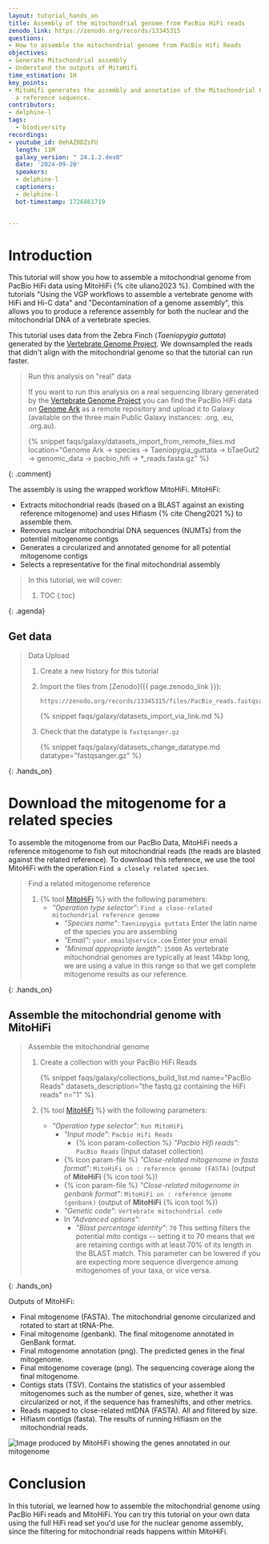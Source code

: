 ```yaml
---
layout: tutorial_hands_on
title: Assembly of the mitochondrial genome from PacBio HiFi reads
zenodo_link: https://zenodo.org/records/13345315
questions:
- How to assemble the mitochondrial genome from PacBio Hifi Reads
objectives:
- Generate Mitochondrial assembly
- Understand the outputs of MitoHifi
time_estimation: 1H
key_points:
- MitoHifi generates the assembly and annotation of the Mitochondrial Genome using
  a reference sequence.
contributors:
- delphine-l
tags:
  - biodiversity
recordings:
- youtube_id: 0ehAZ0DZsFU
  length: 11M
  galaxy_version: " 24.1.2.dev0"
  date: '2024-09-20'
  speakers:
  - delphine-l
  captioners:
  - delphine-l
  bot-timestamp: 1726861719


---
```




# Introduction

This tutorial will show you how to assemble a mitochondrial genome from PacBio HiFi data using MitoHiFi {% cite uliano2023 %}. 
Combined with the tutorials "Using the VGP workflows to assemble a vertebrate genome with HiFi and Hi-C data" and "Decontamination of a genome assembly", this allows you to produce a reference assembly for both the nuclear and the mitochondrial DNA of a vertebrate species. 

This tutorial uses data from the Zebra Finch (*Taeniopygia guttata*) generated by the [Vertebrate Genome Project](https://vertebrategenomesproject.org/). We downsampled the reads that didn't align with the mitochondrial genome so that the tutorial can run faster. 

> <comment-title>Run this analysis on "real" data</comment-title>
>
> If you want to run this analysis on a real sequencing library generated by the [Vertebrate Genome Project](https://vertebrategenomesproject.org/) you can find the PacBio HiFi data on [Genome Ark](https://www.genomeark.org/) as a remote repository and upload it to Galaxy (available on the three main Public Galaxy instances: .org, .eu, .org.au).
>
> {% snippet faqs/galaxy/datasets_import_from_remote_files.md location="Genome Ark -> species -> Taeniopygia_guttata -> bTaeGut2 -> genomic_data -> pacbio_hifi -> *_reads.fasta.gz" %}
>
>
{: .comment}

The assembly is using the wrapped workflow MitoHiFi. 
MitoHiFi: 
- Extracts mitochondrial reads (based on a BLAST against an existing reference mitogenome) and uses Hifiasm {% cite Cheng2021 %} to assemble them. 
- Removes nuclear mitochondrial DNA sequences (NUMTs) from the potential mitogenome contigs
- Generates a circularized and annotated genome for all potential mitogenome contigs
- Selects a representative for the final mitochondrial assembly


> <agenda-title></agenda-title>
>
> In this tutorial, we will cover:
>
> 1. TOC
> {:toc}
>
{: .agenda}


## Get data

> <hands-on-title> Data Upload </hands-on-title>
>
> 1. Create a new history for this tutorial
> 2. Import the files from [Zenodo]({{ page.zenodo_link }}):
>
>    ```
>    https://zenodo.org/records/13345315/files/PacBio_reads.fastqsanger.gz
>    ```
>
>    {% snippet faqs/galaxy/datasets_import_via_link.md %}
>
> 3. Check that the datatype is `fastqsanger.gz`
>
>    {% snippet faqs/galaxy/datasets_change_datatype.md datatype="fastqsanger.gz" %}
>
>
{: .hands_on}

# Download the mitogenome for a related species

To assemble the mitogenome from our PacBio Data,  MitoHiFi needs a reference mitogenome to fish out mitochondrial reads (the reads are blasted against the related reference). To download this reference, we use the tool MitoHiFi with the operation `Find a closely related species`.


> <hands-on-title>  Find a related mitogenome reference  </hands-on-title>
>
> 1. {% tool [MitoHiFi](toolshed.g2.bx.psu.edu/repos/bgruening/mitohifi/mitohifi/3+galaxy0) %} with the following parameters:
>    - *"Operation type selector"*: `Find a close-related mitochondrial reference genome`
>        - *"Species name"*: `Taeniopygia guttata` Enter the latin name of the species you are assembling
>        - *"Email"*: `your.email@service.com` Enter your email 
>        - *"Minimal appropriate length"*: `15000` As vertebrate mitochondrial genomes are typically at least 14kbp long, we are using a value in this range so that we get complete mitogenome results as our reference. 
>
>
{: .hands_on}


## Assemble the mitochondrial genome with **MitoHiFi**

> <hands-on-title>Assemble the mitochondrial genome</hands-on-title>
>
> 1. Create a collection with your PacBio HiFi Reads
>
>    {% snippet faqs/galaxy/collections_build_list.md name="PacBio Reads" datasets_description="the fastq.gz containing the HiFi reads" n="1" %}
> 
> 2. {% tool [MitoHiFi](toolshed.g2.bx.psu.edu/repos/bgruening/mitohifi/mitohifi/3+galaxy0) %} with the following parameters:
>    - *"Operation type selector"*: `Run MitoHiFi`
>        - *"Input mode"*: `Pacbio Hifi Reads`
>            - {% icon param-collection %} *"Pacbio Hifi reads"*: `PacBio Reads` (Input dataset collection)
>        - {% icon param-file %} *"Close-related mitogenome in fasta format"*: `MitoHiFi on : reference genome (FASTA)` (output of **MitoHiFi** {% icon tool %})
>        - {% icon param-file %} *"Close-related mitogenome in genbank format"*: `MitoHiFi on : reference genome (genbank)` (output of **MitoHiFi** {% icon tool %})
>        - *"Genetic code"*: `Vertebrate mitochondrial code`
>        - In *"Advanced options"*:
>            - *"Blast percentage identity"*: `70` This setting filters the potential mito contigs -- setting it to 70 means that we are retaining contigs with at least 70% of its length in the BLAST match. This parameter can be lowered if you are expecting more sequence divergence among mitogenomes of your taxa, or vice versa.
>
>
{: .hands_on}


Outputs of MitoHiFi:
- Final mitogenome (FASTA). The mitochondrial genome circularized and rotated to start at tRNA-Phe.
- Final mitogenome (genbank). The final mitogenome annotated in GenBank format.
- Final mitogenome annotation (png). The predicted genes in the final mitogenome.
- Final mitogenome coverage (png). The sequencing coverage along the final mitogenome.
- Contigs stats (TSV). Contains the statistics of your assembled mitogenomes such as the number of genes, size, whether it was circularized or not, if the sequence has frameshifts, and other metrics.
- Reads mapped to close-related mtDNA (FASTA). All and filtered by size.
- Hifiasm contigs (fasta). The results of running Hifiasm on the mitochondrial reads. 

![Image produced by MitoHiFi showing the genes annotated in our mitogenome](../../images/mito_annotation.png "Final mitogenome annotation")



# Conclusion

In this tutorial, we learned how to assemble the mitochondrial genome using PacBio HiFi reads and MitoHiFi. You can try this tutorial on your own data using the full HiFi read set you'd use for the nuclear genome assembly, since the filtering for mitochondrial reads happens within MitoHiFi. 
